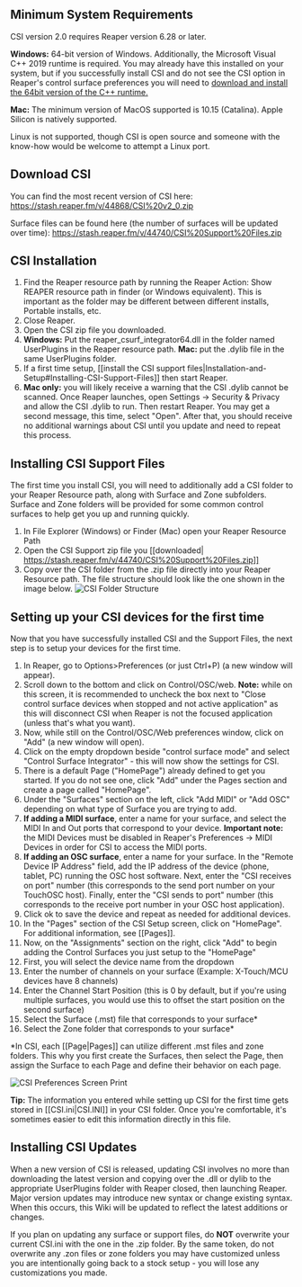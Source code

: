## Minimum System Requirements
CSI version 2.0 requires Reaper version 6.28 or later.

**Windows:** 64-bit version of Windows. Additionally, the Microsoft Visual C++ 2019 runtime is required. You may already have this installed on your system, but if you successfully install CSI and do not see the CSI option in Reaper's control surface preferences you will need to [download and install the 64bit version of the C++ runtime.](https://aka.ms/vs/16/release/VC_redist.x64.exe)

**Mac:** The minimum version of MacOS supported is 10.15 (Catalina). Apple Silicon is natively supported.

Linux is not supported, though CSI is open source and someone with the know-how would be welcome to attempt a Linux port. 

## Download CSI
You can find the most recent version of CSI here: https://stash.reaper.fm/v/44868/CSI%20v2_0.zip

Surface files can be found here (the number of surfaces will be updated over time): https://stash.reaper.fm/v/44740/CSI%20Support%20Files.zip

## CSI Installation
1. Find the Reaper resource path by running the Reaper Action: Show REAPER resource path in finder (or Windows equivalent). This is important as the folder may be different between different installs, Portable installs, etc.
2. Close Reaper.
3. Open the CSI zip file you downloaded.
4. **Windows:** Put the reaper_csurf_integrator64.dll in the folder named UserPlugins in the Reaper resource path. **Mac:** put the .dylib file in the same UserPlugins folder.
5. If a first time setup, [[install the CSI support files|Installation-and-Setup#Installing-CSI-Support-Files]] then start Reaper. 
6. **Mac only:** you will likely receive a warning that the CSI .dylib cannot be scanned. Once Reaper launches, open Settings -> Security & Privacy and allow the CSI .dylib to run. Then restart Reaper. You may get a second message, this time, select "Open". After that, you should receive no additional warnings about CSI until you update and need to repeat this process.

## Installing CSI Support Files
The first time you install CSI, you will need to additionally add a CSI folder to your Reaper Resource path, along with Surface and Zone subfolders. Surface and Zone folders will be provided for some common control surfaces to help get you up and running quickly.

1. In File Explorer (Windows) or Finder (Mac) open your Reaper Resource Path
2. Open the CSI Support zip file you [[downloaded| https://stash.reaper.fm/v/44740/CSI%20Support%20Files.zip]]
3. Copy over the CSI folder from the .zip file directly into your Reaper Resource path. The file structure should look like the one shown in the image below. 
![CSI Folder Structure](https://i.imgur.com/4lyVisr.png)

## Setting up your CSI devices for the first time
Now that you have successfully installed CSI and the Support Files, the next step is to setup your devices for the first time.

1. In Reaper, go to Options>Preferences (or just Ctrl+P) (a new window will appear).
2. Scroll down to the bottom and click on Control/OSC/web. **Note:** while on this screen, it is recommended to uncheck the box next to "Close control surface devices when stopped and not active application" as this will disconnect CSI when Reaper is not the focused application (unless that's what you want).
3. Now, while still on the Control/OSC/Web preferences window, click on "Add" (a new window will open).
4. Click on the empty dropdown beside "control surface mode" and select "Control Surface Integrator" - this will now show the settings for CSI. 
5. There is a default Page ("HomePage") already defined to get you started. If you do not see one, click "Add" under the Pages section and create a page called "HomePage".
6. Under the "Surfaces" section on the left, click "Add MIDI" or "Add OSC" depending on what type of Surface you are trying to add.
7. **If adding a MIDI surface**, enter a name for your surface, and select the MIDI In and Out ports that correspond to your device. **Important note:** the MIDI Devices must be disabled in Reaper's Preferences -> MIDI Devices in order for CSI to access the MIDI ports.
8. **If adding an OSC surface**, enter a name for your surface. In the "Remote Device IP Address" field, add the IP address of the device (phone, tablet, PC) running the OSC host software. Next, enter the "CSI receives on port" number (this corresponds to the send port number on your TouchOSC host). Finally, enter the "CSI sends to port" number (this corresponds to the receive port number in your OSC host application).
9. Click ok to save the device and repeat as needed for additional devices.
10. In the "Pages" section of the CSI Setup screen, click on "HomePage". For additional information, see [[Pages]].
11. Now, on the "Assignments" section on the right, click "Add" to begin adding the Control Surfaces you just setup to the "HomePage"
12. First, you will select the device name from the dropdown
13. Enter the number of channels on your surface (Example: X-Touch/MCU devices have 8 channels)
14. Enter the Channel Start Position (this is 0 by default, but if you're using multiple surfaces, you would use this to offset the start position on the second surface)
15. Select the Surface (.mst) file that corresponds to your surface*
16. Select the Zone folder that corresponds to your surface*

*In CSI, each [[Page|Pages]] can utilize different .mst files and zone folders. This why you first create the Surfaces, then select the Page, then assign the Surface to each Page and define their behavior on each page.

![CSI Preferences Screen Print](https://i.imgur.com/3gqL16s.png)

**Tip:** The information you entered while setting up CSI for the first time gets stored in [[CSI.ini|CSI.INI]] in your CSI folder. Once you're comfortable, it's sometimes easier to edit this information directly in this file. 

## Installing CSI Updates
When a new version of CSI is released, updating CSI involves no more than downloading the latest version and copying over the .dll or dylib to the appropriate UserPlugins folder with Reaper closed, then launching Reaper. Major version updates may introduce new syntax or change existing syntax. When this occurs, this Wiki will be updated to reflect the latest additions or changes.

If you plan on updating any surface or support files, do **NOT** overwrite your current CSI.ini with the one in the .zip folder. By the same token, do not overwrite any .zon files or zone folders you may have customized unless you are intentionally going back to a stock setup - you will lose any customizations you made.